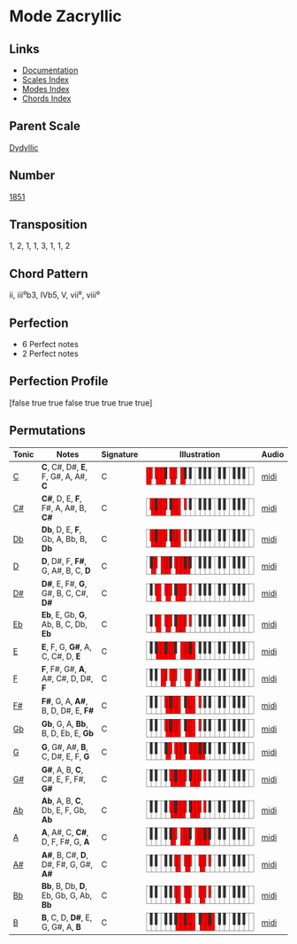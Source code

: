 # Mode Zacryllic

## Links

- [Documentation](README.md)
- [Scales Index](Scales.md)
- [Modes Index](Modes.md)
- [Chords Index](Chords.md)

## Parent Scale

[Dydyllic](ScaleDydyllic.md)

## Number

[1851](https://ianring.com/musictheory/scales/1851)

## Transposition

1, 2, 1, 1, 3, 1, 1, 2

## Chord Pattern

ii, iii⁰b3, IVb5, V, vii⁰, viii⁰

## Perfection

- 6 Perfect notes
- 2 Perfect notes

## Perfection Profile

[false true true false true true true true]

## Permutations

| Tonic | Notes | Signature | Illustration | Audio |
|-------|-------|-----------|--------------|-------|
| [C](ModeCNaturalZacryllic.md) | **C**, C#, D#, **E**, F, G#, A, A#, **C** | C | ![CNaturalZacryllic](ModeCNaturalZacryllic.png) | [midi](https://github.com/edipermadi/music/blob/main/docs/ModeCNaturalZacryllic.mid?raw=true) |
| [C#](ModeCSharpZacryllic.md) | **C#**, D, E, **F**, F#, A, A#, B, **C#** | C | ![CSharpZacryllic](ModeCSharpZacryllic.png) | [midi](https://github.com/edipermadi/music/blob/main/docs/ModeCSharpZacryllic.mid?raw=true) |
| [Db](ModeDFlatZacryllic.md) | **Db**, D, E, **F**, Gb, A, Bb, B, **Db** | C | ![DFlatZacryllic](ModeDFlatZacryllic.png) | [midi](https://github.com/edipermadi/music/blob/main/docs/ModeDFlatZacryllic.mid?raw=true) |
| [D](ModeDNaturalZacryllic.md) | **D**, D#, F, **F#**, G, A#, B, C, **D** | C | ![DNaturalZacryllic](ModeDNaturalZacryllic.png) | [midi](https://github.com/edipermadi/music/blob/main/docs/ModeDNaturalZacryllic.mid?raw=true) |
| [D#](ModeDSharpZacryllic.md) | **D#**, E, F#, **G**, G#, B, C, C#, **D#** | C | ![DSharpZacryllic](ModeDSharpZacryllic.png) | [midi](https://github.com/edipermadi/music/blob/main/docs/ModeDSharpZacryllic.mid?raw=true) |
| [Eb](ModeEFlatZacryllic.md) | **Eb**, E, Gb, **G**, Ab, B, C, Db, **Eb** | C | ![EFlatZacryllic](ModeEFlatZacryllic.png) | [midi](https://github.com/edipermadi/music/blob/main/docs/ModeEFlatZacryllic.mid?raw=true) |
| [E](ModeENaturalZacryllic.md) | **E**, F, G, **G#**, A, C, C#, D, **E** | C | ![ENaturalZacryllic](ModeENaturalZacryllic.png) | [midi](https://github.com/edipermadi/music/blob/main/docs/ModeENaturalZacryllic.mid?raw=true) |
| [F](ModeFNaturalZacryllic.md) | **F**, F#, G#, **A**, A#, C#, D, D#, **F** | C | ![FNaturalZacryllic](ModeFNaturalZacryllic.png) | [midi](https://github.com/edipermadi/music/blob/main/docs/ModeFNaturalZacryllic.mid?raw=true) |
| [F#](ModeFSharpZacryllic.md) | **F#**, G, A, **A#**, B, D, D#, E, **F#** | C | ![FSharpZacryllic](ModeFSharpZacryllic.png) | [midi](https://github.com/edipermadi/music/blob/main/docs/ModeFSharpZacryllic.mid?raw=true) |
| [Gb](ModeGFlatZacryllic.md) | **Gb**, G, A, **Bb**, B, D, Eb, E, **Gb** | C | ![GFlatZacryllic](ModeGFlatZacryllic.png) | [midi](https://github.com/edipermadi/music/blob/main/docs/ModeGFlatZacryllic.mid?raw=true) |
| [G](ModeGNaturalZacryllic.md) | **G**, G#, A#, **B**, C, D#, E, F, **G** | C | ![GNaturalZacryllic](ModeGNaturalZacryllic.png) | [midi](https://github.com/edipermadi/music/blob/main/docs/ModeGNaturalZacryllic.mid?raw=true) |
| [G#](ModeGSharpZacryllic.md) | **G#**, A, B, **C**, C#, E, F, F#, **G#** | C | ![GSharpZacryllic](ModeGSharpZacryllic.png) | [midi](https://github.com/edipermadi/music/blob/main/docs/ModeGSharpZacryllic.mid?raw=true) |
| [Ab](ModeAFlatZacryllic.md) | **Ab**, A, B, **C**, Db, E, F, Gb, **Ab** | C | ![AFlatZacryllic](ModeAFlatZacryllic.png) | [midi](https://github.com/edipermadi/music/blob/main/docs/ModeAFlatZacryllic.mid?raw=true) |
| [A](ModeANaturalZacryllic.md) | **A**, A#, C, **C#**, D, F, F#, G, **A** | C | ![ANaturalZacryllic](ModeANaturalZacryllic.png) | [midi](https://github.com/edipermadi/music/blob/main/docs/ModeANaturalZacryllic.mid?raw=true) |
| [A#](ModeASharpZacryllic.md) | **A#**, B, C#, **D**, D#, F#, G, G#, **A#** | C | ![ASharpZacryllic](ModeASharpZacryllic.png) | [midi](https://github.com/edipermadi/music/blob/main/docs/ModeASharpZacryllic.mid?raw=true) |
| [Bb](ModeBFlatZacryllic.md) | **Bb**, B, Db, **D**, Eb, Gb, G, Ab, **Bb** | C | ![BFlatZacryllic](ModeBFlatZacryllic.png) | [midi](https://github.com/edipermadi/music/blob/main/docs/ModeBFlatZacryllic.mid?raw=true) |
| [B](ModeBNaturalZacryllic.md) | **B**, C, D, **D#**, E, G, G#, A, **B** | C | ![BNaturalZacryllic](ModeBNaturalZacryllic.png) | [midi](https://github.com/edipermadi/music/blob/main/docs/ModeBNaturalZacryllic.mid?raw=true) |
